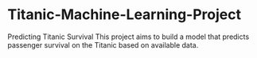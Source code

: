 # Titanic-Machine-Learning-Project

Predicting Titanic Survival  This project aims to build a model that predicts passenger survival on the Titanic based on available data.
